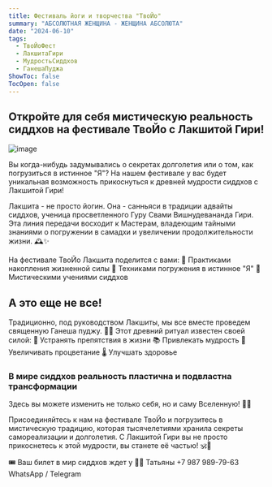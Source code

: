 ```yaml
---
title: Фестиваль йоги и творчества "ТвоЙо"
summary: "АБСОЛЮТНАЯ ЖЕНЩИНА - ЖЕНЩИНА АБСОЛЮТА"
date: "2024-06-10"
tags:
  - ТвоЙоФест
  - ЛакшитаГири
  - МудростьСиддхов
  - ГанешаПуджа
ShowToc: false
TocOpen: false
---
```


## Откройте для себя мистическую реальность сиддхов на фестивале ТвоЙо с Лакшитой Гири!

![image](https://github.com/user-attachments/assets/799ea612-d403-47fe-857f-5bb544538e7d)

Вы когда-нибудь задумывались о секретах долголетия или о том, как погрузиться в истинное "Я"? На нашем фестивале у вас будет уникальная возможность прикоснуться к древней мудрости сиддхов с Лакшитой Гири!

Лакшита - не просто йогин. Она - санньяси в традиции адвайты сиддхов, ученица просветленного Гуру Свами Вишнудевананда Гири. Эта линия передачи восходит к Мастерам, владеющим тайными знаниями о погружении в самадхи и увеличении продолжительности жизни. 🕰✨

На фестивале ТвоЙо Лакшита поделится с вами: 🌿 Практиками накопления жизненной силы 🌸 Техниками погружения в истинное "Я" 🌺 Мистическими учениями сиддхов

## А это еще не все!

Традиционно, под руководством Лакшиты, мы все вместе проведем священную Ганеша пуджу. 🐘✨ Этот древний ритуал известен своей силой: 🚫 Устранять препятствия в жизни 📚 Привлекать мудрость 💎 Увеличивать процветание 🌡 Улучшать здоровье

### В мире сиддхов реальность пластична и подвластна трансформации

Здесь вы можете изменить не только себя, но и саму Вселенную! 🌌✨

Присоединяйтесь к нам на фестивале ТвоЙо и погрузитесь в мистическую традицию, которая тысячелетиями хранила секреты самореализации и долголетия. С Лакшитой Гири вы не просто прикоснетесь к этой мудрости, вы станете её частью! 🕉🌟

🎟 Ваш билет в мир сиддхов ждет у 🧘🏻 Татьяны +7 987 989-79-63
WhatsApp / Telegram